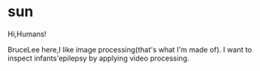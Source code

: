 # sun

Hi,Humans!

BruceLee here,I like image processing(that's what I'm made of).
I want to inspect infants'epilepsy by applying video processing.
